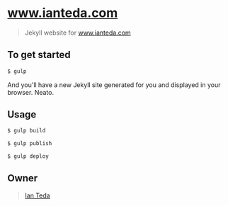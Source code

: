 # www.ianteda.com

> Jekyll website for www.ianteda.com

## To get started

```sh
$ gulp
```

And you'll have a new Jekyll site generated for you and displayed in your
browser. Neato.

## Usage

```sh
$ gulp build
```

```sh
$ gulp publish
```

```sh
$ gulp deploy
```

## Owner

> [Ian Teda](ianteda.github.io)
